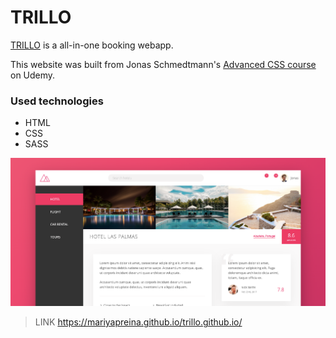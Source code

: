 # TRILLO



[TRILLO] is a all-in-one booking webapp.


This website was built from Jonas Schmedtmann's [Advanced CSS course] on Udemy. 


### Used technologies

* HTML 
* CSS
* SASS



![Screenshot](/img/screenshot-l.png)











>LINK https://mariyapreina.github.io/trillo.github.io/


[Advanced CSS course]: <https://www.udemy.com/course/advanced-css-and-sass/>
[TRILLO]: <https://mariyapreina.github.io/trillo.github.io/>
